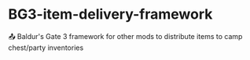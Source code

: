 # BG3-item-delivery-framework
📤️ Baldur's Gate 3 framework for other mods to distribute items to camp chest/party inventories
